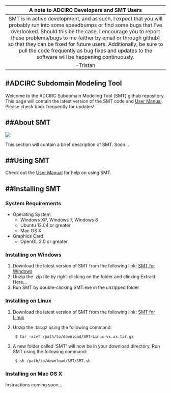 | A note to ADCIRC Developers and SMT Users |
|:-------------------------------------------:|
| SMT is in active development, and as such, I expect that you will probably run into some speedbumps or find some bugs that I've overlooked. Should this be the case, I encourage you to report these problems/bugs to me (either by email or through github) so that they can be fixed for future users. Additionally, be sure to pull the code frequently as bug fixes and updates to the software will be happening continuously. |
| -Tristan |

#ADCIRC Subdomain Modeling Tool
-------------------------------------------------------------------------------

Welcome to the ADCIRC Subdomain Modeling Tool (SMT) github repository. This page will contain
the latest version of the SMT code and [User Manual](https://github.com/atdyer/SMT/wiki/). Please check
back frequently for updates!

##About SMT
-------------------------------------------------------------------------------
![](https://raw.githubusercontent.com/atdyer/SMT/master/images/caseStudy_allCreated.png)

This section will contain a brief description of SMT. Soon...


##Using SMT
-------------------------------------------------------------------------------

Check out the [User Manual](https://github.com/atdyer/SMT/wiki/) for help on using SMT.



##Installing SMT
-------------------------------------------------------------------------------

### System Requirements

* Operating System
    * Windows XP, Windows 7, Windows 8
    * Ubuntu 12.04 or greater
    * Mac OS X
* Graphics Card
    * OpenGL 2.0 or greater

### Installing on Windows

1. Download the latest version of SMT from the following link: [SMT for Windows](http://www4.ncsu.edu/~atdyer/smt-windows/)
2. Unzip the .zip file by right-clicking on the folder and clicking Extract Here...
3. Run SMT by double-clicking SMT.exe in the unzipped folder


### Installing on Linux

1. Download the latest version of SMT from the following link: [SMT for Linux](http://www4.ncsu.edu/~atdyer/smt-linux/)
2. Unzip the .tar.gz using the following command:

        $ tar -xzvf /path/to/download/SMT-Linux-vx.xx.tar.gz

3. A new folder called 'SMT' will now be in your download directory. Run SMT using the following command:

        $ sh /path/to/download/SMT/SMT.sh
        
        
### Installing on Mac OS X

Instructions coming soon...


